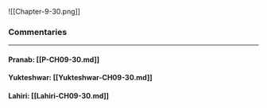 ![[Chapter-9-30.png]]

### Commentaries

---

#### Pranab: [[P-CH09-30.md]]

#### Yukteshwar: [[Yukteshwar-CH09-30.md]]

#### Lahiri: [[Lahiri-CH09-30.md]]
